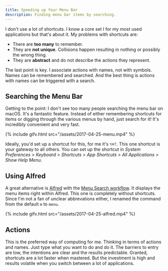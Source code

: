 ```yaml
---
title: Speeding up Your Menu Bar
description: Finding menu bar items by searching.
---
```


I don't use a lot of shortcuts. I know a core set I for my most used applications but that's about it. My problems with shortcuts are:

- There are **too many** to remember.
- They are **not unique**. Collisions happen resulting in nothing or possibly the wrong thing.
- They are **abstract** and do not describe the actions they represent.

The last point is key. I associate actions with names, not with symbols. Names can be remembered and searched. And the best thing is actions with names can be triggered with a search.

## Searching the Menu Bar

Getting to the point: I don't see too many people searching the menu bar on macOS. It's a fantastic feature. Instead of either remembering shortcuts for items or digging through the various menus by hand, just search for it! It's incredibly convenient and very fast.

{% include gifv.html src="/assets/2017-04-25-menu.mp4" %}

Ideally, you'd set up a shortcut for this, for me it's `⌥⌘?`. This one shortcut is your gateway to all others. You can set up the shortcut in *System Preferences > Keyboard > Shortcuts > App Shortcuts > All Applications > Show Help Menu*.

## Using Alfred

A great alternative is [Alfred](https://www.alfredapp.com/) with the [Menu Search workflow](https://www.alfredforum.com/topic/1993-menu-search/). It displays the menu items right within Alfred. This one is completely without shortcuts. Since I'm not a fan of unclear abbrevations either, I renamed the command from the default `m` to `menu`.

{% include gifv.html src="/assets/2017-04-25-alfred.mp4" %}

## Actions

This is the preferred way of computing for me. Thinking in terms of actions and names. Just type what you want to do and do it. The barriers to entry are low, the intentions are clear and the results predictable. Granted, shortcuts are a lot faster when mastered. But the investment is high and results volatile when you switch between a lot of applications.
